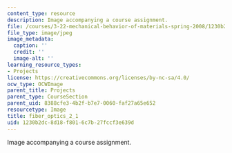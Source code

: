 ```yaml
---
content_type: resource
description: Image accompanying a course assignment.
file: /courses/3-22-mechanical-behavior-of-materials-spring-2008/1230b2dc8d18f8016c7b27fccf3e639d_fiber_optics_2_1.jpg
file_type: image/jpeg
image_metadata:
  caption: ''
  credit: ''
  image-alt: ''
learning_resource_types:
- Projects
license: https://creativecommons.org/licenses/by-nc-sa/4.0/
ocw_type: OCWImage
parent_title: Projects
parent_type: CourseSection
parent_uid: 8388cfe3-4b2f-b7e7-0060-faf27a65e652
resourcetype: Image
title: fiber_optics_2_1
uid: 1230b2dc-8d18-f801-6c7b-27fccf3e639d
---
```

Image accompanying a course assignment.